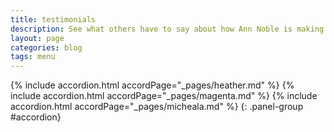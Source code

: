 ```yaml
---
title: testimonials
description: See what others have to say about how Ann Noble is making a differance in their lives.
layout: page
categories: blog
tags: menu
---
```



{% include accordion.html accordPage="_pages/heather.md" %}
{% include accordion.html accordPage="_pages/magenta.md" %}
{% include accordion.html accordPage="_pages/micheala.md" %}
{: .panel-group #accordion}

